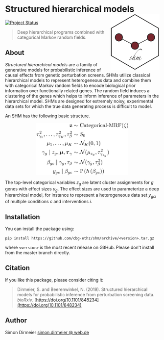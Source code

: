 # Structured hierarchical models <img src="https://github.com/cbg-ethz/shm/blob/master/_fig/sticker_shm.png" align="right" width="160px"/>

[![Project Status](http://www.repostatus.org/badges/latest/concept.svg)](http://www.repostatus.org/#concept)

> Deep hierarchical programs combined with categorical Markov random fields.

## About

*Structured hierarchical models* are a family of generative models for probabilistic inference of causal effects from genetic perturbation screens. SHMs utilize classical hierarchical models to represent heterogeneous data and combine them with categorical Markov random fields to encode biological prior information over functionally related genes. The random field induces a clustering of the genes which helps to inform inference of parameters in the hierarchical model. SHMs are designed for extremely noisy, experimental data sets for which the true data generating process is difficult to model.

An SHM has the following basic structure.

<div align="center">
	<img src="https://github.com/cbg-ethz/shm/blob/master/_fig/model.png" width="300px"/>
</div>

The top-level categorical variables $z_g$ are latent cluster assignments for $g$ genes with effect sizes $\gamma_g$. The effect sizes are used to parameterize a deep hierarchical model, for instance to represent a heterogeneous data set $y_{gci}$ of multiple conditions $c$ and interventions $i$.

## Installation

You can install the package using:

```
pip install https://github.com/cbg-ethz/shm/archive/<version>.tar.gz
```

where `<version>` is the most recent release on GitHub. 
Please don't install from the master branch directly.


## Citation

If you like this package, please consider citing it:

> Dirmeier, S. and Beerenwinkel, N. (2019). Structured hierarchical models for probabilistic inference from perturbation screening data. *bioRxiv*. [https://doi.org/10.1101/848234](https://doi.org/10.1101/848234)

## Author

Simon Dirmeier <a href="mailto:simon.dirmeier@web.de">simon.dirmeier @ web.de</a>
